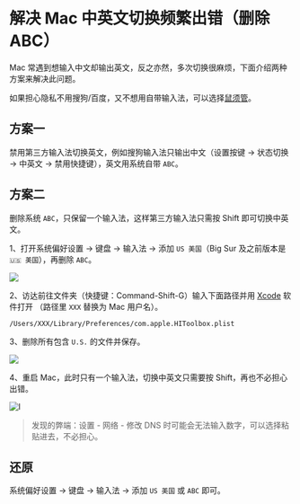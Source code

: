 # 解决 Mac 中英文切换频繁出错（删除 ABC）


Mac 常遇到想输入中文却输出英文，反之亦然，多次切换很麻烦，下面介绍两种方案来解决此问题。

如果担心隐私不用搜狗/百度，又不想用自带输入法，可以选择[鼠须管](https://ssnhd.com/2022/01/06/rime/)。

## 方案一

禁用第三方输入法切换英文，例如搜狗输入法只输出中文（设置按键 → 状态切换 → 中英文 → 禁用快捷键），英文用系统自带 `ABC`。

## 方案二

删除系统 `ABC`，只保留一个输入法，这样第三方输入法只需按 Shift 即可切换中英文。

1、打开系统偏好设置 → 键盘 → 输入法 → 添加 `US 美国`（Big Sur 及之前版本是 `🇺🇸 美国`），再删除 `ABC`。

![](https://i.imgur.com/qhpNu0q.png)

2、访达前往文件夹（快捷键：Command-Shift-G）输入下面路径并用 [Xcode](https://apps.apple.com/cn/app/xcode/id497799835?mt=12) 软件打开 
（路径里 `XXX` 替换为 Mac 用户名）。
```
/Users/XXX/Library/Preferences/com.apple.HIToolbox.plist
```

3、删除所有包含 `U.S.` 的文件并保存。

![](https://i.imgur.com/q9xTLLL.png)

4、重启 Mac，此时只有一个输入法，切换中英文只需要按 Shift，再也不必担心出错。

![I](https://i.imgur.com/zoyqOsr.png)
> 发现的弊端：设置 - 网络 - 修改 DNS 时可能会无法输入数字，可以选择粘贴进去，不必担心。

## 还原

系统偏好设置 → 键盘 → 输入法 → 添加 `US 美国` 或 `ABC` 即可。
